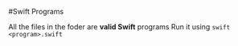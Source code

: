 #Swift Programs

All the files in the foder are **valid Swift** programs 
Run it using `swift <program>.swift`

